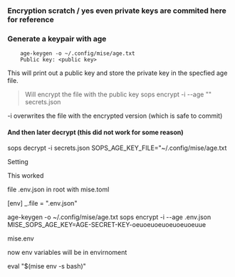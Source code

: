 ### Encryption scratch / yes even private keys are commited here for reference

### Generate a keypair with age

```shell
    age-keygen -o ~/.config/mise/age.txt
    Public key: <public key>
```

This will print out a public key and store the private key in the specfied age file.

> Will encrypt the file with the public key
sops encrypt -i --age "<public key>" secrets.json

-i overwrites the file with the encrypted version (which is safe to commit)

#### And then later decrypt (this did not work for some reason)
sops decrypt -i secrets.json
SOPS_AGE_KEY_FILE="~/.config/mise/age.txt

Setting

This worked

file .env.json in root
with mise.toml

[env]
_.file = ".env.json"

age-keygen -o ~/.config/mise/age.txt
sops encrypt -i --age <public key> .env.json
MISE_SOPS_AGE_KEY=AGE-SECRET-KEY-oeuoeuoeuoeuoeuoeuue

mise.env

now env variables will be in envirnoment

eval "$(mise env -s bash)"

